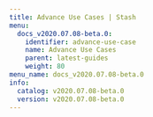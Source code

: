 ```yaml
---
title: Advance Use Cases | Stash
menu:
  docs_v2020.07.08-beta.0:
    identifier: advance-use-case
    name: Advance Use Cases
    parent: latest-guides
    weight: 80
menu_name: docs_v2020.07.08-beta.0
info:
  catalog: v2020.07.08-beta.0
  version: v2020.07.08-beta.0
---
```


